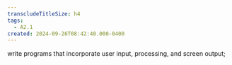 ```yaml
---
transcludeTitleSize: h4
tags:
  - A2.1
created: 2024-09-26T08:42:40.000-0400
---
```

write programs that incorporate user input, processing, and screen output;